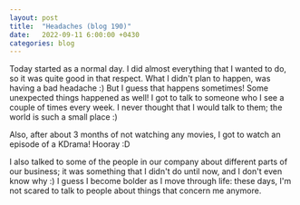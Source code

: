 ```yaml
---
layout: post
title:  "Headaches (blog 190)"
date:   2022-09-11 6:00:00 +0430
categories: blog
---
```


Today started as a normal day. I did almost everything that I wanted to do, so it was quite good in that respect. What I didn't plan to happen, was having a bad headache :) But I guess that happens sometimes! Some unexpected things happened as well! I got to talk to someone who I see a couple of times every week. I never thought that I would talk to them; the world is such a small place :)

Also, after about 3 months of not watching any movies, I got to watch an episode of a KDrama! Hooray :D

I also talked to some of the people in our company about different parts of our business; it was something that I didn't do until now, and I don't even know why :) I guess I become bolder as I move through life: these days, I'm not scared to talk to people about things that concern me anymore.
